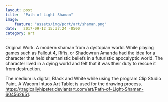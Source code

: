 ```yaml
---
layout: post
title:  "Path of Light Shaman"
image:
    feature: "assets/img/port/art/shaman.png"
date:   2017-09-12 15:37:24 -0500
category: art
---
```

Original Work. A modern shaman from a dystopian world. While playing games such as Fallout 4, Rifts, or Shadowrun Amanda had the idea for a character that held shamanistic beliefs in a futuristic apocalyptic world. The character lived in a dying world and felt that it was their duty to rescue it from destruction.

The medium is digital, Black and White while using the program Clip Studio Paint. A Wacom Intuos Art Tablet is used for the drawing process.
<a href="https://tragicallyhipster.deviantart.com/art/Path-of-Light-Shaman-604562651" target="_blank">https://tragicallyhipster.deviantart.com/art/Path-of-Light-Shaman-604562651</a>.